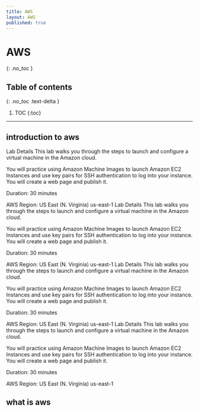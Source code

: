```yaml
---
title: AWS
layout: AWS
published: true
---
```

# AWS
{: .no_toc }

## Table of contents
{: .no_toc .text-delta }

1. TOC
{:toc}


---

## introduction to  aws
Lab Details
This lab walks you through the steps to launch and configure a virtual machine in the Amazon cloud.

You will practice using Amazon Machine Images to launch Amazon EC2 Instances and use key pairs for SSH authentication to log into your instance. You will create a web page and publish it.

Duration: 30 minutes

AWS Region: US East (N. Virginia) us-east-1
Lab Details
This lab walks you through the steps to launch and configure a virtual machine in the Amazon cloud.

You will practice using Amazon Machine Images to launch Amazon EC2 Instances and use key pairs for SSH authentication to log into your instance. You will create a web page and publish it.

Duration: 30 minutes

AWS Region: US East (N. Virginia) us-east-1
Lab Details
This lab walks you through the steps to launch and configure a virtual machine in the Amazon cloud.

You will practice using Amazon Machine Images to launch Amazon EC2 Instances and use key pairs for SSH authentication to log into your instance. You will create a web page and publish it.

Duration: 30 minutes

AWS Region: US East (N. Virginia) us-east-1
Lab Details
This lab walks you through the steps to launch and configure a virtual machine in the Amazon cloud.

You will practice using Amazon Machine Images to launch Amazon EC2 Instances and use key pairs for SSH authentication to log into your instance. You will create a web page and publish it.

Duration: 30 minutes

AWS Region: US East (N. Virginia) us-east-1
## what is aws

